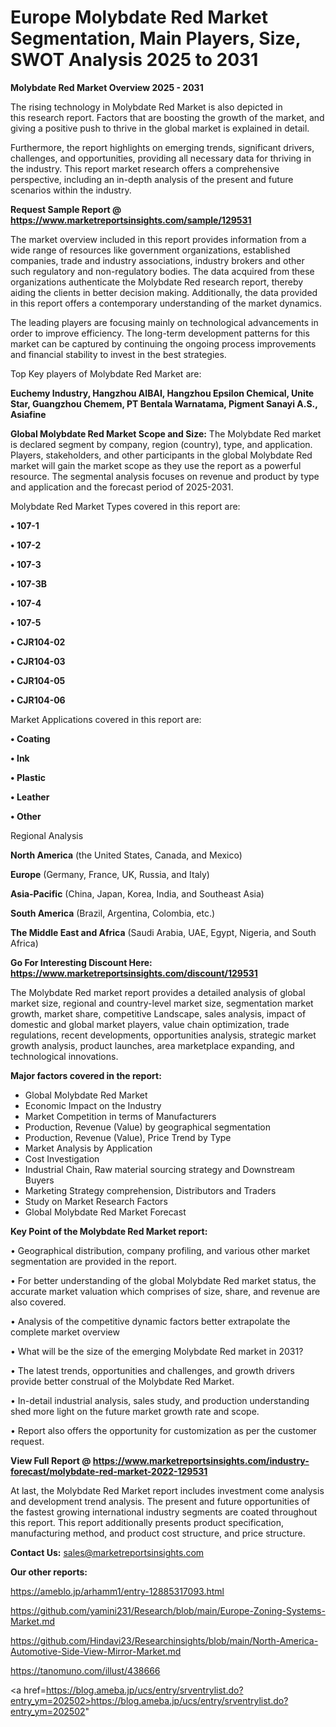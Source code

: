 # Europe Molybdate Red Market Segmentation, Main Players, Size, SWOT Analysis 2025 to 2031

<Strong> Molybdate Red Market Overview 2025 - 2031</strong>

The rising technology in Molybdate Red Market is also depicted in this research report. Factors that are boosting the growth of the market, and giving a positive push to thrive in the global market is explained in detail.

Furthermore, the report highlights on emerging trends, significant drivers, challenges, and opportunities, providing all necessary data for thriving in the industry. This report market research offers a comprehensive perspective, including an in-depth analysis of the present and future scenarios within the industry.

<strong>Request Sample Report @ <a href=https://www.marketreportsinsights.com/sample/129531>https://www.marketreportsinsights.com/sample/129531</a></strong>

The market overview included in this report provides information from a wide range of resources like government organizations, established companies, trade and industry associations, industry brokers and other such regulatory and non-regulatory bodies. The data acquired from these organizations authenticate the Molybdate Red research report, thereby aiding the clients in better decision making. Additionally, the data provided in this report offers a contemporary understanding of the market dynamics.

The leading players are focusing mainly on technological advancements in order to improve efficiency. The long-term development patterns for this market can be captured by continuing the ongoing process improvements and financial stability to invest in the best strategies.

Top Key players of Molybdate Red Market are:

<strong>Euchemy Industry, Hangzhou AIBAI, Hangzhou Epsilon Chemical, Unite Star, Guangzhou Chemem, PT Bentala Warnatama, Pigment Sanayi A.S., Asiafine</strong>

<strong><b>Global Molybdate Red Market Scope and Size:</b></strong>
The Molybdate Red market is declared segment by company, region (country), type, and application. Players, stakeholders, and other participants in the global Molybdate Red market will gain the market scope as they use the report as a powerful resource. The segmental analysis focuses on revenue and product by type and application and the forecast period of 2025-2031.

Molybdate Red Market Types covered in this report are:

<strong>• 107-1

• 107-2

• 107-3

• 107-3B

• 107-4

• 107-5

• CJR104-02

• CJR104-03

• CJR104-05

• CJR104-06</strong>

Market Applications covered in this report are:

<strong>• Coating

• Ink

• Plastic

• Leather

• Other</strong> 

Regional Analysis

<strong>North America</strong> (the United States, Canada, and Mexico)

<strong>Europe</strong> (Germany, France, UK, Russia, and Italy)

<strong>Asia-Pacific</strong> (China, Japan, Korea, India, and Southeast Asia)

<strong>South America</strong> (Brazil, Argentina, Colombia, etc.)

<strong>The Middle East and Africa</strong> (Saudi Arabia, UAE, Egypt, Nigeria, and South Africa)

<strong>Go For Interesting Discount Here: <a href=https://www.marketreportsinsights.com/discount/129531>https://www.marketreportsinsights.com/discount/129531</a></strong>

The Molybdate Red market report provides a detailed analysis of global market size, regional and country-level market size, segmentation market growth, market share, competitive Landscape, sales analysis, impact of domestic and global market players, value chain optimization, trade regulations, recent developments, opportunities analysis, strategic market growth analysis, product launches, area marketplace expanding, and technological innovations.

<strong><b>Major factors covered in the report:</b></strong>
<ul>
  <li>Global Molybdate Red Market </li>
  <li>Economic Impact on the Industry</li>
  <li>Market Competition in terms of Manufacturers</li>
  <li>Production, Revenue (Value) by geographical segmentation</li>
  <li>Production, Revenue (Value), Price Trend by Type</li>
  <li>Market Analysis by Application</li>
  <li>Cost Investigation</li>
  <li>Industrial Chain, Raw material sourcing strategy and Downstream Buyers</li>
  <li>Marketing Strategy comprehension, Distributors and Traders</li>
  <li>Study on Market Research Factors</li>
  <li>Global Molybdate Red Market Forecast</li>
</ul>

<strong><b>Key Point of the Molybdate Red Market report:</b></strong>

• Geographical distribution, company profiling, and various other market segmentation are provided in the report.

• For better understanding of the global Molybdate Red market status, the accurate market valuation which comprises of size, share, and revenue are also covered.

• Analysis of the competitive dynamic factors better extrapolate the complete market overview

• What will be the size of the emerging Molybdate Red market in 2031?

• The latest trends, opportunities and challenges, and growth drivers provide better construal of the Molybdate Red Market.

• In-detail industrial analysis, sales study, and production understanding shed more light on the future market growth rate and scope.

• Report also offers the opportunity for customization as per the customer request.

<strong><b>View Full Report @ <a href=https://www.marketreportsinsights.com/industry-forecast/molybdate-red-market-2022-129531>https://www.marketreportsinsights.com/industry-forecast/molybdate-red-market-2022-129531</a></b></strong>


At last, the Molybdate Red Market report includes investment come analysis and development trend analysis. The present and future opportunities of the fastest growing international industry segments are coated throughout this report. This report additionally presents product specification, manufacturing method, and product cost structure, and price structure.

<strong>Contact Us:</strong>
sales@marketreportsinsights.com

<strong>Our other reports:</strong>

<a href=https://ameblo.jp/arhamm1/entry-12885317093.html>https://ameblo.jp/arhamm1/entry-12885317093.html</a>

<a href=https://github.com/yamini231/Research/blob/main/Europe-Zoning-Systems-Market.md>https://github.com/yamini231/Research/blob/main/Europe-Zoning-Systems-Market.md</a>

<a href=https://github.com/Hindavi23/Researchinsights/blob/main/North-America-Automotive-Side-View-Mirror-Market.md>https://github.com/Hindavi23/Researchinsights/blob/main/North-America-Automotive-Side-View-Mirror-Market.md</a>

<a href=https://tanomuno.com/illust/438666>https://tanomuno.com/illust/438666</a>

<a href=https://blog.ameba.jp/ucs/entry/srventrylist.do?entry_ym=202502>https://blog.ameba.jp/ucs/entry/srventrylist.do?entry_ym=202502</a>"
